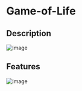 # Game-of-Life

## Description
![image](https://user-images.githubusercontent.com/66129931/158246253-b1dfe6c4-5440-480d-b6b0-01781d4ec914.png)


## Features
![image](https://user-images.githubusercontent.com/66129931/158245512-03a59a5d-41a6-406c-9c33-ae0d638ec7c9.png)
